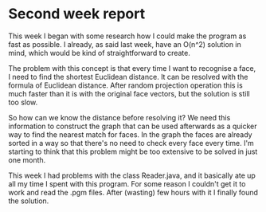 # Second week report

This week I began with some research how I could make the program as fast as possible.
I already, as said last week, have an O(n^2) solution in mind, which would be
kind of straightforward to create.

The problem with this concept is that every time I want to recognise a face, I need
to find the shortest Euclidean distance. It can be resolved with the formula of 
Euclidean distance. After random projection operation this is much faster than
it is with the original face vectors, but the solution is still too slow.

So how can we know the distance before resolving it? We need this information
to construct the graph that can be used afterwards as a quicker way to find the 
nearest match for faces. In the graph the faces are already sorted in a way
so that there's no need to check every face every time. I'm starting to think
that this problem might be too extensive to be solved in just one month.

This week I had problems with the class Reader.java, and it basically ate up all my time
I spent with this program. For some reason I couldn't get it to work and read the .pgm
files. After (wasting) few hours with it I finally found the solution. 